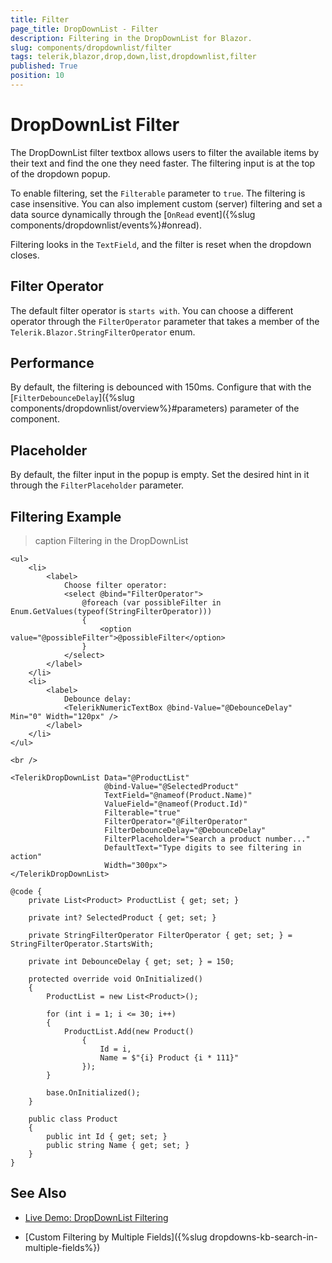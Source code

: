 ```yaml
---
title: Filter
page_title: DropDownList - Filter
description: Filtering in the DropDownList for Blazor.
slug: components/dropdownlist/filter
tags: telerik,blazor,drop,down,list,dropdownlist,filter
published: True
position: 10
---
```


# DropDownList Filter

The DropDownList filter textbox allows users to filter the available items by their text and find the one they need faster. The filtering input is at the top of the dropdown popup.

To enable filtering, set the `Filterable` parameter to `true`. The filtering is case insensitive. You can also implement custom (server) filtering and set a data source dynamically through the [`OnRead` event]({%slug components/dropdownlist/events%}#onread).

Filtering looks in the `TextField`, and the filter is reset when the dropdown closes.

## Filter Operator

The default filter operator is `starts with`. You can choose a different operator through the `FilterOperator` parameter that takes a member of the `Telerik.Blazor.StringFilterOperator` enum.

## Performance

By default, the filtering is debounced with 150ms. Configure that with the [`FilterDebounceDelay`]({%slug components/dropdownlist/overview%}#parameters) parameter of the component.

## Placeholder

By default, the filter input in the popup is empty. Set the desired hint in it through the `FilterPlaceholder` parameter.

## Filtering Example

>caption Filtering in the DropDownList

````CSHTML
<ul>
    <li>
        <label>
            Choose filter operator:
            <select @bind="FilterOperator">
                @foreach (var possibleFilter in Enum.GetValues(typeof(StringFilterOperator)))
                {
                    <option value="@possibleFilter">@possibleFilter</option>
                }
            </select>
        </label>
    </li>
    <li>
        <label>
            Debounce delay:
            <TelerikNumericTextBox @bind-Value="@DebounceDelay" Min="0" Width="120px" />
        </label>
    </li>
</ul>

<br />

<TelerikDropDownList Data="@ProductList"
                     @bind-Value="@SelectedProduct"
                     TextField="@nameof(Product.Name)"
                     ValueField="@nameof(Product.Id)"
                     Filterable="true"
                     FilterOperator="@FilterOperator"
                     FilterDebounceDelay="@DebounceDelay"
                     FilterPlaceholder="Search a product number..."
                     DefaultText="Type digits to see filtering in action"
                     Width="300px">
</TelerikDropDownList>

@code {
    private List<Product> ProductList { get; set; }

    private int? SelectedProduct { get; set; }

    private StringFilterOperator FilterOperator { get; set; } = StringFilterOperator.StartsWith;

    private int DebounceDelay { get; set; } = 150;

    protected override void OnInitialized()
    {
        ProductList = new List<Product>();

        for (int i = 1; i <= 30; i++)
        {
            ProductList.Add(new Product()
                {
                    Id = i,
                    Name = $"{i} Product {i * 111}"
                });
        }

        base.OnInitialized();
    }

    public class Product
    {
        public int Id { get; set; }
        public string Name { get; set; }
    }
}
````

## See Also

* [Live Demo: DropDownList Filtering](https://demos.telerik.com/blazor-ui/dropdownlist/filtering)

* [Custom Filtering by Multiple Fields]({%slug dropdowns-kb-search-in-multiple-fields%})
